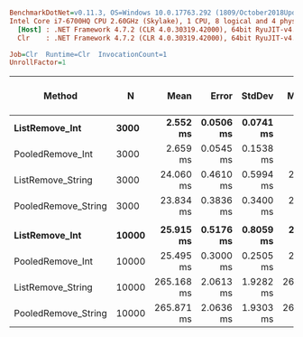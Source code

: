 ``` ini

BenchmarkDotNet=v0.11.3, OS=Windows 10.0.17763.292 (1809/October2018Update/Redstone5)
Intel Core i7-6700HQ CPU 2.60GHz (Skylake), 1 CPU, 8 logical and 4 physical cores
  [Host] : .NET Framework 4.7.2 (CLR 4.0.30319.42000), 64bit RyuJIT-v4.7.3324.0
  Clr    : .NET Framework 4.7.2 (CLR 4.0.30319.42000), 64bit RyuJIT-v4.7.3324.0

Job=Clr  Runtime=Clr  InvocationCount=1  
UnrollFactor=1  

```
|              Method |     N |       Mean |     Error |    StdDev |     Median | Ratio | RatioSD | Gen 0/1k Op | Gen 1/1k Op | Gen 2/1k Op | Allocated Memory/Op |
|-------------------- |------ |-----------:|----------:|----------:|-----------:|------:|--------:|------------:|------------:|------------:|--------------------:|
|      **ListRemove_Int** |  **3000** |   **2.552 ms** | **0.0506 ms** | **0.0741 ms** |   **2.562 ms** |  **1.00** |    **0.00** |           **-** |           **-** |           **-** |                   **-** |
|    PooledRemove_Int |  3000 |   2.659 ms | 0.0545 ms | 0.1538 ms |   2.592 ms |  1.04 |    0.07 |           - |           - |           - |                   - |
|   ListRemove_String |  3000 |  24.060 ms | 0.4610 ms | 0.5994 ms |  23.930 ms |  9.44 |    0.35 |           - |           - |           - |                   - |
| PooledRemove_String |  3000 |  23.834 ms | 0.3836 ms | 0.3400 ms |  23.862 ms |  9.35 |    0.24 |           - |           - |           - |                   - |
|                     |       |            |           |           |            |       |         |             |             |             |                     |
|      **ListRemove_Int** | **10000** |  **25.915 ms** | **0.5176 ms** | **0.8059 ms** |  **25.647 ms** |  **1.00** |    **0.00** |           **-** |           **-** |           **-** |                   **-** |
|    PooledRemove_Int | 10000 |  25.495 ms | 0.3000 ms | 0.2505 ms |  25.492 ms |  0.99 |    0.03 |           - |           - |           - |                   - |
|   ListRemove_String | 10000 | 265.168 ms | 2.0613 ms | 1.9282 ms | 264.691 ms | 10.25 |    0.33 |           - |           - |           - |                   - |
| PooledRemove_String | 10000 | 265.871 ms | 2.0636 ms | 1.9303 ms | 265.766 ms | 10.28 |    0.33 |           - |           - |           - |                   - |
